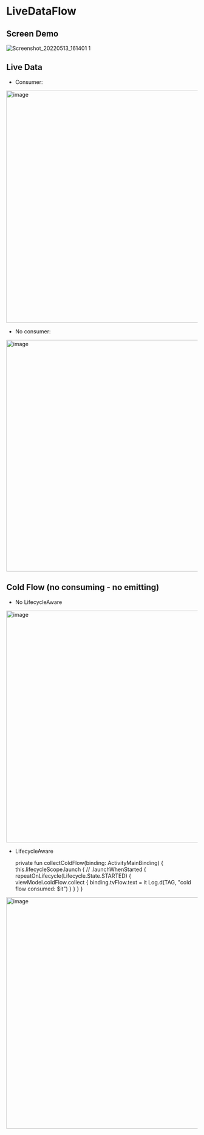 # LiveDataFlow

## Screen Demo

![Screenshot_20220513_161401 1](https://user-images.githubusercontent.com/45378000/168383094-c8829d0a-9c85-455c-a3d6-6956d5c1a602.png)

## Live Data
  - Consumer: 
  
  <img width="611" alt="image" src="https://user-images.githubusercontent.com/45378000/168383684-51dd189e-2db9-4e1f-810e-529d6e562109.png">

 - No consumer: 
 
 <img width="609" alt="image" src="https://user-images.githubusercontent.com/45378000/168383944-f0657d91-c894-454b-a53c-57f003cdeb40.png">

## Cold Flow (no consuming - no emitting)

- No LifecycleAware

<img width="610" alt="image" src="https://user-images.githubusercontent.com/45378000/168384650-8540a682-0f8f-4163-854e-f0a6d9844e4a.png">

- LifecycleAware

  private fun collectColdFlow(binding: ActivityMainBinding) {
        this.lifecycleScope.launch {
           // .launchWhenStarted {
            repeatOnLifecycle(Lifecycle.State.STARTED) {
                viewModel.coldFlow.collect {
                    binding.tvFlow.text = it
                    Log.d(TAG, "cold flow consumed: $it")
                }
            }
        }
    }
    
<img width="609" alt="image" src="https://user-images.githubusercontent.com/45378000/168385773-dc3a1014-2333-478b-8f7b-d243226a295f.png">


